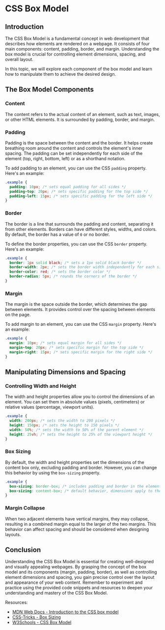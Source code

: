 # CSS Box Model

## Introduction

The CSS Box Model is a fundamental concept in web development that describes how elements are rendered on a webpage. It consists of four main components: content, padding, border, and margin. Understanding the box model is crucial for controlling element dimensions, spacing, and overall layout.

In this topic, we will explore each component of the box model and learn how to manipulate them to achieve the desired design.

## The Box Model Components

### Content

The content refers to the actual content of an element, such as text, images, or other HTML elements. It is surrounded by padding, border, and margin.

### Padding

Padding is the space between the content and the border. It helps create breathing room around the content and controls the element's inner spacing. The padding can be set independently for each side of the element (top, right, bottom, left) or as a shorthand notation.

To add padding to an element, you can use the CSS `padding` property. Here's an example:

```css
.example {
  padding: 10px; /* sets equal padding for all sides */
  padding-top: 20px; /* sets specific padding for the top side */
  padding-left: 15px; /* sets specific padding for the left side */
}
```

### Border

The border is a line that surrounds the padding and content, separating it from other elements. Borders can have different styles, widths, and colors. By default, the border has a value of `0` or no border.

To define the border properties, you can use the CSS `border` property. Here's an example:

```css
.example {
  border: 1px solid black; /* sets a 1px solid black border */
  border-width: 2px; /* sets the border width independently for each side */
  border-color: red; /* sets the border color */
  border-radius: 5px; /* rounds the corners of the border */
}
```

### Margin

The margin is the space outside the border, which determines the gap between elements. It provides control over the spacing between elements on the page.

To add margin to an element, you can use the CSS `margin` property. Here's an example:

```css
.example {
  margin: 10px; /* sets equal margin for all sides */
  margin-top: 20px; /* sets specific margin for the top side */
  margin-right: 15px; /* sets specific margin for the right side */
}
```

## Manipulating Dimensions and Spacing

### Controlling Width and Height

The width and height properties allow you to control the dimensions of an element. You can set them in absolute values (pixels, centimeters) or relative values (percentage, viewport units).

```css
.example {
  width: 200px; /* sets the width to 200 pixels */
  height: 150px; /* sets the height to 150 pixels */
  width: 50%; /* sets the width to 50% of the parent element */
  height: 25vh; /* sets the height to 25% of the viewport height */
}
```

### Box Sizing

By default, the width and height properties set the dimensions of the content box only, excluding padding and border. However, you can change this behavior by using the `box-sizing` property.

```css
.example {
  box-sizing: border-box; /* includes padding and border in the element's total width and height */
  box-sizing: content-box; /* default behavior, dimensions apply to the content box only */
}
```

### Margin Collapse

When two adjacent elements have vertical margins, they may collapse, resulting in a combined margin equal to the larger of the two margins. This behavior can affect spacing and should be considered when designing layouts.

## Conclusion

Understanding the CSS Box Model is essential for creating well-designed and visually appealing webpages. By grasping the concept of the box model and its components (margin, padding, border), as well as controlling element dimensions and spacing, you gain precise control over the layout and appearance of your web content. Remember to experiment and practice using the provided code snippets and resources to deepen your understanding and mastery of the CSS Box Model.

Resources:
- [MDN Web Docs - Introduction to the CSS box model](https://developer.mozilla.org/en-US/docs/Web/CSS/CSS_Box_Model/Introduction_to_the_CSS_box_model)
- [CSS-Tricks - Box Sizing](https://css-tricks.com/box-sizing/)
- [W3Schools - CSS Box Model](https://www.w3schools.com/css/css_boxmodel.asp)